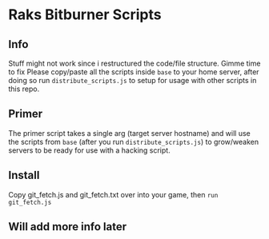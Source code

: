 # Raks Bitburner Scripts
 

## Info
Stuff might not work since i restructured the code/file structure. Gimme time to fix
Please copy/paste all the scripts inside `base` to your home server, after doing so run `distribute_scripts.js` to setup for usage with other scripts in this repo.


## Primer 

The primer script takes a single arg (target server hostname) and will use the scripts from `base` (after you run `distribute_scripts.js`) to grow/weaken servers to be ready for use with a hacking script.

## Install
Copy git_fetch.js and git_fetch.txt over into your game, then `run git_fetch.js`


## Will add more info later
